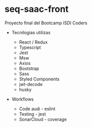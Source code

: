 # seq-saac-front

Proyecto final del Bootcamp ISDI Coders 

  - Tecnilogias utilizas
    
      - React / Redux
      - Typescript
      - Jest
      - Msw
      - Axios
      - Bootstrap
      - Sass
      - Styled Components
      - jwt-decode
      - husky
      
   - Workflows
     - Code audi - eslint
     - Testing - jest
     - SonarCloud - coverage
